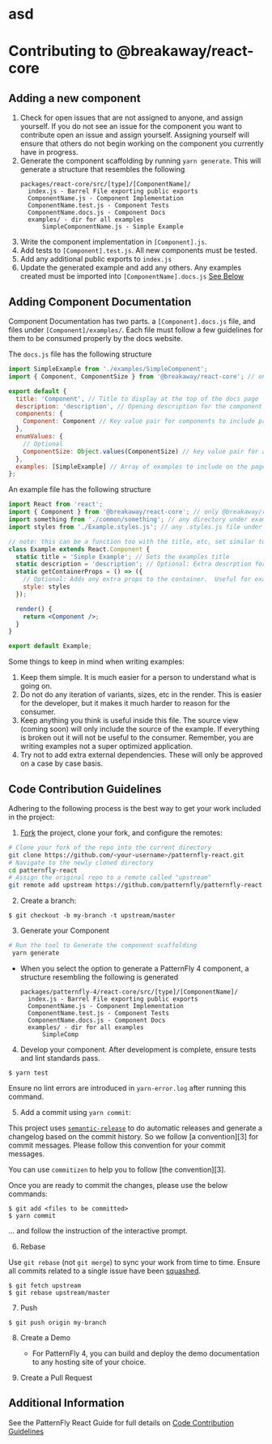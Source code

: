 # asd

# Contributing to @breakaway/react-core

## Adding a new component

1. Check for open issues that are not assigned to anyone, and assign yourself. If you do not see an issue for the component you want to contribute open an issue and assign yourself. Assigning yourself will ensure that others do not begin working on the component you currently have in progress.
2. Generate the component scaffolding by running `yarn generate`. This will generate a structure that resembles the following
   ```text
   packages/react-core/src/[type]/[ComponentName]/
     index.js - Barrel File exporting public exports
     ComponentName.js - Component Implementation
     ComponentName.test.js - Component Tests
     ComponentName.docs.js - Component Docs
     examples/ - dir for all examples
         SimpleComponentName.js - Simple Example
   ```
3. Write the component implementation in `[Component].js`.
4. Add tests to `[Component].test.js`. All new components must be tested.
5. Add any additional public exports to `index.js`
6. Update the generated example and add any others. Any examples created must be imported into `[ComponentName].docs.js` [See Below](#adding-component-documentation)

## Adding Component Documentation

Component Documentation has two parts. a `[Component].docs.js` file, and files under `[Component]/examples/`. Each file must follow a few guidelines for them to be consumed properly by the docs website.

The `docs.js` file has the following structure

```js
import SimpleExample from './examples/SimpleComponent';
import { Component, ComponentSize } from '@breakaway/react-core'; // only @breakaway/react-* imports are allowed

export default {
  title: 'Component', // Title to display at the top of the docs page
  description: 'description', // Opening description for the component
  components: {
    Component: Component // Key value pair for components to include prop documentaion
  },
  enumValues: {
    // Optional
    ComponentSize: Object.values(ComponentSize) // key value pair for any enums that cannot be statically analyzed.
  },
  examples: [SimpleExample] // Array of examples to include on the page.  They must be stored under /examples/
};
```

An example file has the following structure

```jsx
import React from 'react';
import { Component } from '@breakaway/react-core'; // only @breakaway/react-* imports are allowed
import something from './common/something'; // any directory under examples/ is ignored in page generation.
import styles from './Example.styles.js'; // any .styles.js file under examples/ is ignored in page generation

// note: this can be a function too with the title, etc, set similar to setting Component.propTypes
class Example extends React.Component {
  static title = 'Simple Example'; // Sets the examples title
  static description = 'description'; // Optional: Extra descrption for the example
  static getContainerProps = () => ({
    // Optional: Adds any extra props to the container.  Useful for example specific styles
    style: styles
  });

  render() {
    return <Component />;
  }
}

export default Example;
```

Some things to keep in mind when writing examples:

1. Keep them simple. It is much easier for a person to understand what is going on.
2. Do not do any iteration of variants, sizes, etc in the render. This is easier for the developer, but it makes it much harder to reason for the consumer.
3. Keep anything you think is useful inside this file. The source view (coming soon) will only include the source of the example. If everything is broken out it will not be useful to the consumer. Remember, you are writing examples not a super optimized application.
4. Try not to add extra external dependencies. These will only be approved on a case by case basis.

## Code Contribution Guidelines

Adhering to the following process is the best way to get your work included in the project:

1.  [Fork](https://help.github.com/fork-a-repo/) the project, clone your fork, and configure the remotes:

```bash
# Clone your fork of the repo into the current directory
git clone https://github.com/<your-username>/patternfly-react.git
# Navigate to the newly cloned directory
cd patternfly-react
# Assign the original repo to a remote called "upstream"
git remote add upstream https://github.com/patternfly/patternfly-react.git
```

2.  Create a branch:

```text
$ git checkout -b my-branch -t upstream/master
```

3. Generate your Component

```bash
# Run the tool to Generate the component scaffolding
 yarn generate
```

- When you select the option to generate a PatternFly 4 component, a structure resembling the following is generated
  ```text
  packages/patternfly-4/react-core/src/[type]/[ComponentName]/
    index.js - Barrel File exporting public exports
    ComponentName.js - Component Implementation
    ComponentName.test.js - Component Tests
    ComponentName.docs.js - Component Docs
    examples/ - dir for all examples
        SimpleComp
  ```

4.  Develop your component. After development is complete, ensure tests and lint standards pass.

```text
$ yarn test
```

Ensure no lint errors are introduced in `yarn-error.log` after running this command.

5.  Add a commit using `yarn commit`:

This project uses [`semantic-release`](https://npmjs.com/package/semantic-release) to do automatic releases and generate a changelog based on the commit history. So we follow [a convention][3] for commit messages. Please follow this convention for your commit messages.

You can use `commitizen` to help you to follow [the convention][3].

Once you are ready to commit the changes, please use the below commands:

```text
$ git add <files to be committed>
$ yarn commit
```

... and follow the instruction of the interactive prompt.

6.  Rebase

Use `git rebase` (not `git merge`) to sync your work from time to time. Ensure all commits related to a single issue have been [squashed](https://github.com/ginatrapani/todo.txt-android/wiki/Squash-All-Commits-Related-to-a-Single-Issue-into-a-Single-Commit).

```text
$ git fetch upstream
$ git rebase upstream/master
```

7.  Push

```text
$ git push origin my-branch
```

8.  Create a Demo

    - For PatternFly 4, you can build and deploy the demo documentation to any hosting site of your choice.

9.  Create a Pull Request

## Additional Information

See the PatternFly React Guide for full details on [Code Contribution Guidelines](https://github.com/patternfly/patternfly-react/blob/master/CONTRIBUTING.md#code-contribution-guidelines)
